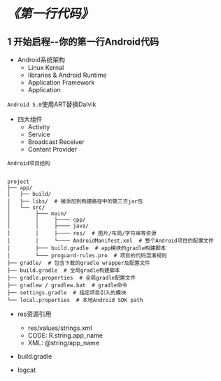 *《第一行代码》*
================

## 1 开始启程--你的第一行Android代码

- Android系统架构
    - Linux Kernal
    - libraries & Android Runtime
    - Application Framework
    - Application

`Android 5.0`使用ART替换Dalvik

- 四大组件
    - Activity
    - Service
    - Broadcast Receiver
    - Content Provider

```
Android项目结构


project
├── app/
│   ├── build/
│   ├── libs/  # 被添加到构建路径中的第三方jar包
│   └── src/
│        ├─── main/
│        │     ├──── cpp/
│        │     ├──── java/
│        │     ├──── res/  # 图片/布局/字符串等资源
│        │     └──── AndroidManifest.xml  # 整个Android项目的配置文件
│        ├─── build.gradle  # app模块的gradle构建脚本
│        └─── proguard-rules.pro  # 项目的代码混淆规则
├── gradle/  # 包含下载的gradle wrapper及配置文件
├── build.gradle  # 全局gradle构建脚本
├── gradle.properties  # 全局gradle配置文件
├── gradlew / gradlew.bat  # gradle命令
├── settings.gradle  # 指定项目引入的模块
└── local.properties  # 本地Android SDK path
```

- res资源引用
    - res/values/strings.xml
    - CODE: R.string.app_name
    - XML: @string/app_name

- build.gradle

- logcat

